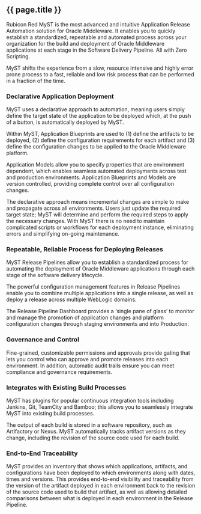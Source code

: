 ## {{ page.title }}

Rubicon Red MyST is the most advanced and intuitive Application Release Automation solution for Oracle Middleware. It enables you to quickly establish a standardized, repeatable and automated process across your organization for the build and deployment of Oracle Middleware applications at each stage in the Software Delivery Pipeline. All with Zero Scripting.

MyST shifts the experience from a slow, resource intensive and highly error prone process to a fast, reliable and low risk process that can be performed in a fraction of the time. 

### Declarative Application Deployment
MyST uses a declarative approach to automation, meaning users simply define the target state of the application to be deployed which, at the push of a button, is automatically deployed by MyST.

Within MyST, Application Blueprints are used to (1) define the artifacts to be deployed, (2) define the configuration requirements for each artifact and (3) define the configuration changes to be applied to the Oracle Middleware platform. 

Application Models allow you to specify properties that are environment dependent, which enables seamless automated deployments across test and production environments. Application Blueprints and Models are version controlled, providing complete control over all configuration changes.

The declarative approach means incremental changes are simple to make and propagate across all environments. Users just update the required target state; MyST will determine and perform the required steps to apply the necessary changes.  With MyST there is no need to maintain complicated scripts or workflows for each deployment instance, eliminating errors and simplifying on-going maintenance.


### Repeatable, Reliable Process for Deploying Releases 
MyST Release Pipelines allow you to establish a standardized process for automating the deployment of Oracle Middleware applications through each stage of the software delivery lifecycle.

The powerful configuration management features in Release Pipelines enable you to combine multiple applications into a single release, as well as deploy a release across multiple WebLogic domains.

The Release Pipeline Dashboard provides a ‘single pane of glass’ to monitor and manage the promotion of application changes and platform configuration changes through staging environments and into Production.


### Governance and Control
Fine-grained, customizable permissions and approvals provide gating that lets you control who can approve and promote releases into each environment. In addition, automatic audit trails ensure you can meet compliance and governance requirements.

### Integrates with Existing Build Processes
MyST has plugins for popular continuous integration tools including Jenkins, Git, TeamCity and Bamboo; this allows you to seamlessly integrate MyST into existing build processes.

The output of each build is stored in a software repository, such as Artifactory or Nexus. MyST automatically tracks artifact versions as they change, including the revision of the source code used for each build. 

### End-to-End Traceability
MyST provides an inventory that shows which applications, artifacts, and configurations have been deployed to which environments along with dates, times and versions.
This provides end-to-end visibility and traceability from the version of the artifact deployed in each environment back to the revision of the source code used to build that artifact, as well as allowing detailed comparisons between what is deployed in each environment in the Release Pipeline.

